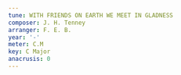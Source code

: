 ```yaml
---
tune: WITH FRIENDS ON EARTH WE MEET IN GLADNESS
composer: J. H. Tenney
arranger: F. E. B.
year: '-'
meter: C.M
key: C Major
anacrusis: 0
---
```

